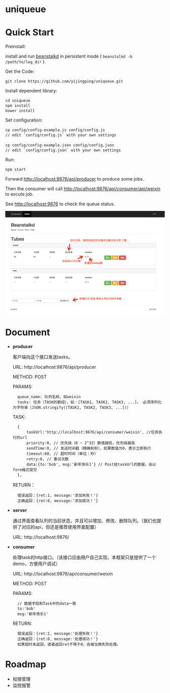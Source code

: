 uniqueue
===========

# Quick Start

Preinstall:
	
install and run [beanstalkd](http://kr.github.io/beanstalkd/) in persistent mode ( `beanstalkd -b /path/to/log_dir` ).

Get the Code:

	git clone https://github.com/yijingping/uniqueue.git

Install dependent library:

	cd uniqueue
	npm install
	bower install

Set configuration:

	cp config/config-example.js config/config.js
	// edit `config/config.js` with your own settings

	cp config/config-example.json config/config.json
	// edit `config/config.json` with your own settings

Run:

	npm start	

Forward [http://localhost:9876/api/producer](http://localhost:9876/api/producer) to produce some jobs.

Then the consumer will call [http://localhost:9876/api/consumer/api/weixin](http://localhost:9876/consumer/weixin) to excute job.

See [http://localhost:9876](http://localhost:9876) to check the queue status.

![manual image](static/images/about.png)

# Document
* __producer__

	客户端向这个接口发送tasks。
	
	URL: http://localhost:9876/api/producer
	
	METHOD: POST
	
	PARAMS:
		
		queue_name: 队列名称，如weixin
		tasks: 任务（TASK的数组），如：[TASK1, TASK2, TASK3, ...]。 必须序列化为字符串（JSON.stringify([TASK1, TASK2, TASK3, ...])）
		
	TASK:
	
		{
			taskUrl:'http://localhost:9876/api/consumer/weixin', //任务执行的url
			priority:0, // 优先级（0 ~ 2^32）数值越低，优先级越高
			sendTime:0, // 发送时间戳（精确到秒），如果数值为0，表示立即执行
			timeout:60, // 超时时间（单位：秒）
			retry:0, // 重试次数
			data:{to:'bob', msg:'新年快乐1'} // Post给taskUrl的数据，会以form格式提交
		},

	RETURN：
	
		错误返回：{ret:1, message:'添加失败！'}
		正确返回：{ret:0, message:'添加成功！'}

* __server__
	
	通过界面查看队列的当前状态，并且可以增加、修改、删除队列。（我们也提供了对应的api，但还是推荐使用界面配置）
	
	URL: http://localhost:9876/
	
* __consumer__

	处理task的http接口。（该接口应由用户自己实现，本框架只是提供了一个demo，方便用户调试）
	
	URL: http://localhost:9876/api/consumer/weixin
	
    METHOD: POST
	
	PARAMS: 
	
		// 数据字段和Task中的data一致
		to:'bob'
		msg:'新年快乐1'
	
	RETURN:
	
		错误返回：{ret:1, message:'处理失败！'}
  		正确返回：{ret:0, message:'处理成功！'}
  		如果超时未返回，或者返回ret不等于0，会被当做失败处理。
		

# Roadmap
* 权限管理
* 监控报警
